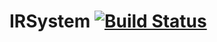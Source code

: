 IRSystem [![Build Status](https://travis-ci.org/junk0612/ir_system.svg?branch=master)](https://travis-ci.org/junk0612/ir_system)
===
